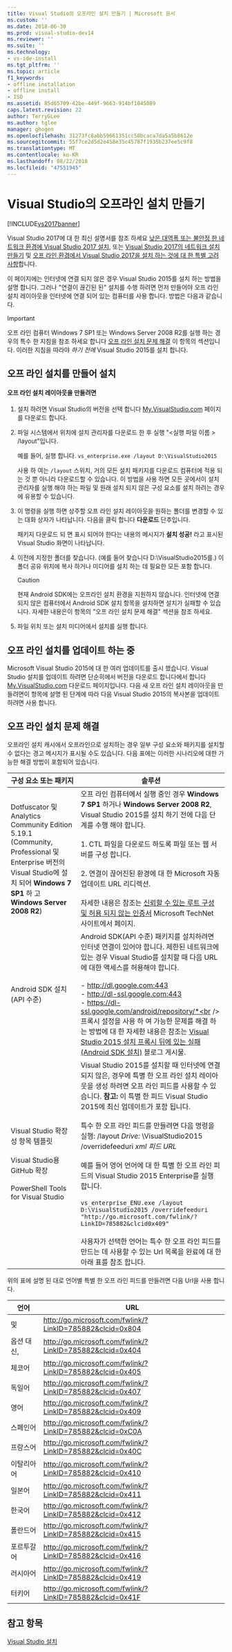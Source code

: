 ```yaml
---
title: Visual Studio의 오프라인 설치 만들기 | Microsoft 문서
ms.custom: ''
ms.date: 2018-06-30
ms.prod: visual-studio-dev14
ms.reviewer: ''
ms.suite: ''
ms.technology:
- vs-ide-install
ms.tgt_pltfrm: ''
ms.topic: article
f1_keywords:
- offline installation
- offline install
- ISO
ms.assetid: 85d65709-42be-449f-9663-914bf1045089
caps.latest.revision: 22
author: TerryGLee
ms.author: tglee
manager: ghogen
ms.openlocfilehash: 31273fc8abb59661351cc50bcaca7da5a5b8612e
ms.sourcegitcommit: 55f7ce2d5d2e458e35c45787f1935b237ee5c9f8
ms.translationtype: MT
ms.contentlocale: ko-KR
ms.lasthandoff: 08/22/2018
ms.locfileid: "47551945"
---
```

# <a name="create-an-offline-installation-of-visual-studio"></a>Visual Studio의 오프라인 설치 만들기
[!INCLUDE[vs2017banner](../includes/vs2017banner.md)]

Visual Studio 2017에 대 한 최신 설명서를 참조 하세요 [낮은 대역폭 또는 불안정 한 네트워크 환경에 Visual Studio 2017 설치](https://docs.microsoft.com/visualstudio/install/install-vs-inconsistent-quality-network), 또는 [Visual Studio 2017의 네트워크 설치 만들기](https://docs.microsoft.com/visualstudio/install/create-a-network-installation-of-visual-studio) 및 [오프 라인 환경에서 Visual Studio 2017을 설치 하는 것에 대 한 특별 고려 사항](https://docs.microsoft.com/visualstudio/install/install-visual-studio-in-offline-environment)합니다.

이 페이지에는 인터넷에 연결 되지 않은 경우 Visual Studio 2015를 설치 하는 방법을 설명 합니다. 그러나 "연결이 끊긴된 된" 설치를 수행 하려면 먼저 만들어야 오프 라인 설치 레이아웃을 인터넷에 연결 되어 있는 컴퓨터를 사용 합니다. 방법은 다음과 같습니다.  
  
> [!IMPORTANT]
>  오프 라인 컴퓨터 Windows 7 SP1 또는 Windows Server 2008 R2를 실행 하는 경우의 특수 한 지침을 참조 하세요 합니다 [오프 라인 설치 문제 해결](#BKMK_tshoot) 이 항목의 섹션입니다.  이러한 지침을 따라야 *하기 전에* Visual Studio 2015를 설치 합니다.  
  
##  <a name="BKMK_Offline"></a> 오프 라인 설치를 만들어 설치  
  
#### <a name="to-create-an-offline-installation-layout"></a>오프 라인 설치 레이아웃을 만들려면  
  
1.  설치 하려면 Visual Studio의 버전을 선택 합니다 [My.VisualStudio.com](https://my.visualstudio.com/downloads?q=visual%20studio%20Enterprise%202015) 페이지를 다운로드 합니다.  
  
2.  파일 시스템에서 위치에 설치 관리자를 다운로드 한 후 실행 "\<실행 파일 이름 > /layout"입니다.  
  
     예를 들어, 실행 합니다. `vs_enterprise.exe /layout D:\VisualStudio2015`  
  
     사용 하 여는 `/layout` 스위치, 거의 모든 설치 패키지를 다운로드 컴퓨터에 적용 되는 것 뿐 아니라 다운로드할 수 있습니다. 이 방법을 사용 하면 모든 곳에서이 설치 관리자를 실행 해야 하는 파일 및 원래 설치 되지 않은 구성 요소를 설치 하려는 경우에 유용할 수 있습니다.  
  
3.  이 명령을 실행 하면 상주할 오프 라인 설치 레이아웃을 원하는 폴더를 변경할 수 있는 대화 상자가 나타납니다.   다음을 클릭 합니다 **다운로드** 단추입니다.  
  
     패키지 다운로드 되 면 표시 되어야 한다는 내용의 메시지가 **설치 성공!** 라고 표시된 Visual Studio 화면이 나타납니다.  
  
4.  이전에 지정한 폴더를 찾습니다. (예를 들어 찾습니다 D:\VisualStudio2015를.) 이 폴더 공유 위치에 복사 하거나 미디어를 설치 하는 데 필요한 모든 포함 합니다.  
  
    > [!CAUTION]
    >  현재 Android SDK에는 오프라인 설치 환경을 지원하지 않습니다. 인터넷에 연결되지 않은 컴퓨터에서 Android SDK 설치 항목을 설치하면 설치가 실패할 수 있습니다. 자세한 내용은이 항목의 "오프 라인 설치 문제 해결" 섹션을 참조 하세요.  
  
5.  파일 위치 또는 설치 미디어에서 설치를 실행 합니다.  
  
## <a name="updating-an-offline-installation"></a>오프 라인 설치를 업데이트 하는 중  
 Microsoft Visual Studio 2015에 대 한 여러 업데이트를 출시 했습니다. Visual Studio 설치를 업데이트 하려면 단순히에서 버전을 다운로드 합니다에서 합니다 [My.VisualStudio.com](https://my.visualstudio.com/downloads?q=visual%20studio%20Enterprise%202015) 다운로드 페이지입니다. 다음 새 오프 라인 설치 레이아웃을 만들려면이 항목에 설명 된 단계에 따라 다음 Visual Studio 2015의 복사본을 업데이트 하려면 사용 합니다.  
  
##  <a name="BKMK_tshoot"></a> 오프 라인 설치 문제 해결  
 오프라인 설치 캐시에서 오프라인으로 설치하는 경우 일부 구성 요소와 패키지를 설치할 수 없다는 경고 메시지가 표시될 수도 있습니다. 다음 표에는 이러한 시나리오에 대한 가능한 해결 방법이 포함되어 있습니다.  
  
|구성 요소 또는 패키지|솔루션|  
|--------------------------|--------------|  
|Dotfuscator 및 Analytics Community Edition 5.19.1 (Community, Professional 및 Enterprise 버전의 Visual Studio에 설치 되어 **Windows 7 SP1** 하 고 **Windows Server 2008 R2**)|오프 라인 컴퓨터에서 실행 중인 경우 **Windows 7 SP1** 하거나 **Windows Server 2008 R2**, Visual Studio 2015를 설치 하기 전에 다음 단계를 수행 해야 합니다.<br /><br /> 1.  CTL 파일을 다운로드 하도록 파일 또는 웹 서버를 구성 합니다.<br /><br /> 2.    연결이 끊어진된 환경에 대 한 Microsoft 자동 업데이트 URL 리디렉션.<br /><br /> 자세한 내용은 참조는 [신뢰할 수 있는 루트 구성 및 허용 되지 않는 인증서](https://technet.microsoft.com/library/dn265983.aspx) Microsoft TechNet 사이트에서 페이지.|  
|Android SDK 설치(API 수준)|Android SDK(API 수준) 패키지를 설치하려면 인터넷 연결이 있어야 합니다. 제한된 네트워크에 있는 경우 Visual Studio를 설치할 때 다음 URL에 대한 액세스를 허용해야 합니다.<br /><br /> -   http://dl.google.com:443<br />-   http://dl-ssl.google.com:443<br />-   https://dl-ssl.google.com/android/repository/*<br /> <br />프록시 설정을 사용 하 여 가능한 문제를 해결 하는 방법에 대 한 자세한 내용은 참조는 [Visual Studio 2015 설치 프록시 뒤에 있는 실패 (Android SDK 설치)](https://blogs.msdn.microsoft.com/peterhauge/2016/09/22/visual-studio-2015-install-failures-android-sdk-setup-behind-a-proxy/) 블로그 게시물.|  
|Visual Studio 확장성 항목 템플릿<br /><br /> Visual Studio용 GitHub 확장<br /><br /> PowerShell Tools for Visual Studio|Visual Studio 2015를 설치할 때 인터넷에 연결 되지 않은, 경우에 특별 한 오프 라인 설치 레이아웃을 생성 하려면 오프 라인 피드를 사용할 수 있습니다. **참고:** 이 특별 한 피드 Visual Studio 2015에 최신 업데이트가 포함 됩니다. <br /><br /> 특수 한 오프 라인 피드를 만들려면 다음 명령을 실행: /layout *Drive:* \VisualStudio2015 /overridefeeduri *xml 피드 URL*<br /><br /> 예를 들어 영어 언어에 대 한 특별 한 오프 라인 피드의 Visual Studio 2015 Enterprise를 실행 합니다.<br /><br /> `vs_enterprise_ENU.exe /layout D:\VisualStudio2015 /overridefeeduri "http://go.microsoft.com/fwlink/?LinkID=785882&clcid0x409"`<br /><br /> 사용자가 선택한 언어는 특수 한 오프 라인 피드를 만드는 데 사용할 수 있는 Url 목록을 완료에 대 한 아래 표를 참조 합니다.|  
  
 위의 표에 설명 된 대로 언어별 특별 한 오프 라인 피드를 만들려면 다음 Url을 사용 합니다.  
  
|언어|URL|  
|--------------|---------|  
|및|http://go.microsoft.com/fwlink/?LinkID=785882&clcid=0x804|  
|옵션 대신,|http://go.microsoft.com/fwlink/?LinkID=785882&clcid=0x404|  
|체코어|http://go.microsoft.com/fwlink/?LinkID=785882&clcid=0x405|  
|독일어|http://go.microsoft.com/fwlink/?LinkID=785882&clcid=0x407|  
|영어|http://go.microsoft.com/fwlink/?LinkID=785882&clcid=0x409|  
|스페인어|http://go.microsoft.com/fwlink/?LinkID=785882&clcid=0xC0A|  
|프랑스어|http://go.microsoft.com/fwlink/?LinkID=785882&clcid=0x40C|  
|이탈리아어|http://go.microsoft.com/fwlink/?LinkID=785882&clcid=0x410|  
|일본어|http://go.microsoft.com/fwlink/?LinkID=785882&clcid=0x411|  
|한국어|http://go.microsoft.com/fwlink/?LinkID=785882&clcid=0x412|  
|폴란드어|http://go.microsoft.com/fwlink/?LinkID=785882&clcid=0x415|  
|포르투갈어|http://go.microsoft.com/fwlink/?LinkID=785882&clcid=0x416|  
|러시아어|http://go.microsoft.com/fwlink/?LinkID=785882&clcid=0x419|  
|터키어|http://go.microsoft.com/fwlink/?LinkID=785882&clcid=0x41F|  
  
## <a name="see-also"></a>참고 항목  
 [Visual Studio 설치]()